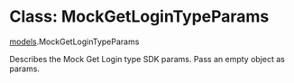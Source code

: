 # Class: MockGetLoginTypeParams

[models](../wiki/models).MockGetLoginTypeParams

Describes the Mock Get Login type SDK params. Pass an empty object as params.
